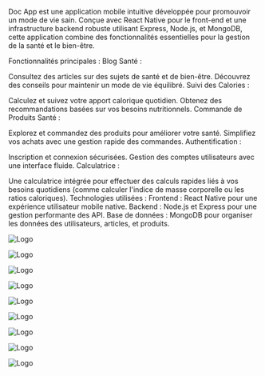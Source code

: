 Doc App est une application mobile intuitive développée pour promouvoir un mode de vie sain. Conçue avec React Native pour le front-end et une infrastructure backend robuste utilisant Express, Node.js, et MongoDB, cette application combine des fonctionnalités essentielles pour la gestion de la santé et le bien-être.

Fonctionnalités principales :
Blog Santé :

Consultez des articles sur des sujets de santé et de bien-être.
Découvrez des conseils pour maintenir un mode de vie équilibré.
Suivi des Calories :

Calculez et suivez votre apport calorique quotidien.
Obtenez des recommandations basées sur vos besoins nutritionnels.
Commande de Produits Santé :

Explorez et commandez des produits pour améliorer votre santé.
Simplifiez vos achats avec une gestion rapide des commandes.
Authentification :

Inscription et connexion sécurisées.
Gestion des comptes utilisateurs avec une interface fluide.
Calculatrice :

Une calculatrice intégrée pour effectuer des calculs rapides liés à vos besoins quotidiens (comme calculer l'indice de masse corporelle ou les ratios caloriques).
Technologies utilisées :
Frontend :
React Native pour une expérience utilisateur mobile native.
Backend :
Node.js et Express pour une gestion performante des API.
Base de données :
MongoDB pour organiser les données des utilisateurs, articles, et produits.


 
![Logo](scr1.jpg)  


![Logo](scr2.jpg)   

  
![Logo](scr3.jpg)   

  
![Logo](scr4.jpg)   

  
![Logo](scr5.jpg)  
  
![Logo](scr6.jpg)  

  
![Logo](scr7.jpg)   

![Logo](scr8.jpg)  

  
![Logo](scr9.jpg)  